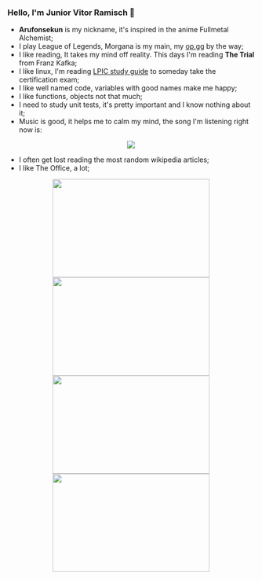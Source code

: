 ### Hello, I'm Junior Vitor Ramisch 👋

- **Arufonsekun** is my nickname, it's inspired in the anime Fullmetal Alchemist;
- I play League of Legends, Morgana is my main, my [op.gg](https://www.op.gg/summoners/br/arufonsekun-BR1) by the way;
- I like reading, It takes my mind off reality. This days I'm reading **The Trial** from Franz Kafka;
- I like linux, I'm reading [LPIC study guide](https://dokumen.pub/lpic-1-linux-professional-institute-certification-exam-101-500-and-exam-102-500-9781119582090-1119582091-9781119582120-9781119582083.html) to someday take the certification exam;
- I like well named code, variables with good names make me happy;
- I like functions, objects not that much;
- I need to study unit tests, it's pretty important and I know nothing about it;
- Music is good, it helps me to calm my mind, the song I'm listening right now is:
<p align=center>
<img src=https://spotify-github-profile.vercel.app/api/view?uid=21fon2iumnknv6vsvqscs56wy&cover_image=false&theme=default&show_offline=false&background_color=121212&interchange=false>
</p>

- I often get lost reading the most random wikipedia articles;
- I like The Office, a lot;

<p align=center style="border-radius:10px;">
<img width=320 height=200 src=https://media1.giphy.com/media/DnLr7nYCVRFvO/giphy.gif?cid=ecf05e476ts95jcv1xzv3w32rqrztdek6dz2l2tb8b655v0e&ep=v1_gifs_search&rid=giphy.gif&ct=g />

<img src="https://media3.giphy.com/media/tlGD7PDy1w8fK/giphy.gif?cid=ecf05e47rko9ucagspsdaq68rh028sz8hkyny5f4xgin865w&ep=v1_gifs_search&rid=giphy.gif&ct=g" width=320 height=200 />

<img src="https://media4.giphy.com/media/PsrXGq6OyLjIA/giphy.gif?cid=ecf05e470htfo8sucrs2pheln3dfik68hhjj2kldjlxx65nc&ep=v1_gifs_search&rid=giphy.gif&ct=g" width=320 height=200 />

<img src="https://media0.giphy.com/media/55SfA4BxofRBe/giphy.gif?cid=ecf05e47vca1c0y8v8iwozs64rqi8aw8n56nbcxhqt5vbe6p&ep=v1_gifs_related&rid=giphy.gif&ct=g" width=320 height=200 />
</p>
